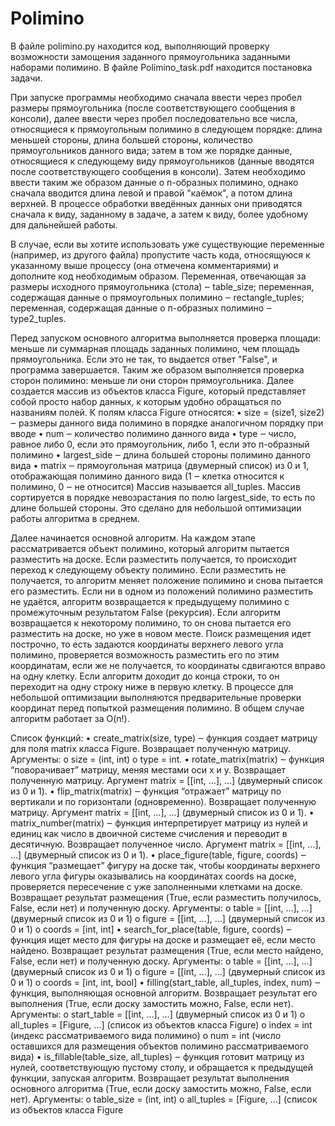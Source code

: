 # Polimino
В файле polimino.py находится код, выполняющий проверку возможности замощения заданного прямоугольника заданными наборами полимино. В файле Polimino_task.pdf находится постановка задачи.

При запуске программы необходимо сначала ввести через пробел размеры прямоугольника (после соответствующего сообщения в консоли), далее ввести через пробел последовательно все числа, относящиеся к прямоугольным полимино в следующем порядке: длина меньшей стороны, длина большей стороны, количество прямоугольников данного вида; затем в том же порядке данные, относящиеся к следующему виду прямоугольников (данные вводятся после соответствующего сообщения в консоли). Затем необходимо ввести таким же образом данные о п-образных полимино, однако сначала вводится длина левой и правой "каёмок", а потом длина верхней.
В процессе обработки введённых данных они приводятся сначала к виду, заданному в задаче, а затем к виду, более удобному для дальнейшей работы.

В случае, если вы хотите использовать уже существующие переменные (например, из другого файла) пропустите часть кода, относящуюся к указанному выше процессу (она отмечена комментариями) и дополните код необходимым образом. Переменная, отвечающая за размеры исходного прямоугольника (стола) ‒ table_size; переменная, содержащая данные о прямоугольных полимино ‒ rectangle_tuples; переменная, содержащая данные о п-образных полимино ‒ type2_tuples.

Перед запуском основного алгоритма выполняется проверка площади: меньше ли суммарная площадь заданных полимино, чем площадь прямоугольника. Если это не так, то выдается ответ "False", и программа завершается. Таким же образом выполняется проверка сторон полимино: меньше ли они сторон прямоугольника.
Далее создается массив из объектов класса Figure, который представляет собой просто набор данных, к которым удобно обращаться по названиям полей. К полям класса Figure относятся:
•	size = (size1, size2) ‒ размеры данного вида полимино в порядке аналогичном порядку при вводе
•	num ‒ количество полимино данного вида
•	type ‒ число, равное либо 0, если это прямоугольник, либо 1, если это п-образный полимино
•	largest_side ‒ длина большей стороны полимино данного вида
•	matrix ‒ прямоугольная матрица (двумерный список) из 0 и 1, отображающая полимино данного вида (1 ‒ клетка относится к полимино, 0 ‒ не относится)
Массив называется all_tuples. Массив сортируется в порядке невозрастания по полю largest_side, то есть по длине большей стороны. Это сделано для небольшой оптимизации работы алгоритма в среднем. 

Далее начинается основной алгоритм. На каждом этапе рассматривается объект полимино, который алгоритм пытается разместить на доске. Если разместить получается, то происходит переход к следующему объекту полимино. Если разместить не получается, то алгоритм меняет положение полимино и снова пытается его разместить. Если ни в одном из положений полимино разместить не удаётся, алгоритм возвращается к предыдущему полимино с промежуточным результатом False (рекурсия). Если алгоритм возвращается к некоторому полимино, то он снова пытается его разместить на доске, но уже в новом месте. Поиск размещения идет построчно, то есть задаются координаты верхнего левого угла полимино, проверяется возможность разместить его по этим координатам, если же не получается, то координаты сдвигаются вправо на одну клетку. Если алгоритм доходит до конца строки, то он переходит на одну строку ниже в первую клетку. В процессе для небольшой оптимизации выполняются предварительные проверки координат перед попыткой размещения полимино.
В общем случае алгоритм работает за O(n!).
 

Список функций:
•	create_matrix(size, type) ‒ функция создает матрицу для поля matrix класса Figure. Возвращает полученную матрицу. Аргументы: 
o	size = (int, int)
o	type = int.
•	rotate_matrix(matrix) ‒ функция “поворачивает” матрицу, меняя местами оси x и y. Возвращает полученную матрицу. Аргумент matrix = [[int, …], …] (двумерный список из 0 и 1).
•	flip_matrix(matrix) ‒ функция “отражает” матрицу по вертикали и по горизонтали (одновременно). Возвращает полученную матрицу. Аргумент matrix = [[int, …], …] (двумерный список из 0 и 1).
•	matrix_number(matrix) ‒ функция интерпретирует матрицу из нулей и единиц как число в двоичной системе счисления и переводит в десятичную. Возвращает полученное число. Аргумент matrix = [[int, …], …] (двумерный список из 0 и 1).
•	place_figure(table, figure, coords) ‒  функция “размещает” фигуру на доске так, чтобы координаты верхнего левого угла фигуры оказывались на координатах coords на доске, проверяется пересечение с уже заполненными клетками на доске. Возвращает результат размещения (True, если разместить получилось, False, если нет) и полученную доску. Аргументы:
o	table = [[int, …], …] (двумерный список из 0 и 1)
o	figure = [[int, …], …] (двумерный список из 0 и 1)
o	coords = [int, int]
•	search_for_place(table, figure, coords) ‒ функция ищет место для фигуры на доске и размещает её, если место найдено. Возвращает результат размещения (True, если место найдено, False, если нет) и полученную доску. Аргументы:
o	table = [[int, …], …] (двумерный список из 0 и 1)
o	figure = [[int, …], …] (двумерный список из 0 и 1)
o	coords = [int, int, bool] 
•	filling(start_table, all_tuples, index, num) ‒ функция, выполняющая основной алгоритм. Возвращает результат его выполнения (True, если доску замостить можно, False, если нет). Аргументы:
o	start_table = [[int, …], …] (двумерный список из 0 и 1)
o	all_tuples = [Figure, …] (список из объектов класса Figure)
o	index = int (индекс рассматриваемого вида полимино)
o	num = int (число оставшихся для размещения объектов полимино рассматриваемого вида)
•	is_fillable(table_size, all_tuples) ‒ функция готовит матрицу из нулей, соответствующую пустому столу, и обращается к предыдущей функции, запуская алгоритм. Возвращает результат выполнения основного алгоритма (True, если доску замостить можно, False, если нет). Аргументы:
o	table_size = (int, int)
o	all_tuples = [Figure, …] (список из объектов класса Figure
